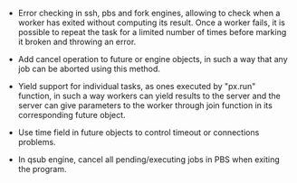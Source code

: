 - Error checking in ssh, pbs and fork engines, allowing to check when a worker
  has exited without computing its result. Once a worker fails, it is possible
  to repeat the task for a limited number of times before marking it broken and
  throwing an error.

- Add cancel operation to future or engine objects, in such a way that any job
  can be aborted using this method.

- Yield support for individual tasks, as ones executed by "px.run" function, in
  such a way workers can yield results to the server and the server can give
  parameters to the worker through join function in its corresponding future
  object.

- Use time field in future objects to control timeout or connections problems.

- In qsub engine, cancel all pending/executing jobs in PBS when exiting the
  program.

